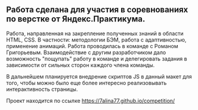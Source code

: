 
## Работа сделана для участия в соревнованиях по верстке от Яндекс.Практикума.


Работа, направленная на закрепление полученных знаний в области HTML, CSS. В частности:  методологии БЭМ, работа с адаптивностью, применение анимаций. 
Работа проводилась в команде с Романом Григорьевым. Взаимодействие с другим разработчиком дало возможность "пощупать" работу в команде и делегировать задания в зависимости от сильных сторон каждого члена команды.
  
    
В дальнейшем планируется внедрение скриптов JS в данный макет для того, чтобы можно было еще более интересно реализовывать интерактивность страницы.

Проект находится по ссылке https://7alina77.github.io/competition/
